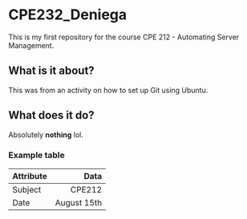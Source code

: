# CPE232_Deniega

This is my first repository for the course CPE 212 - Automating Server Management.

## What is it about?
This was from an activity on how to set up Git using Ubuntu.

## What does it do?
Absolutely **nothing** lol.

### Example table

| Attribute | Data |
| :--- | ---: |
| Subject | CPE212 |
| Date | August 15th |
